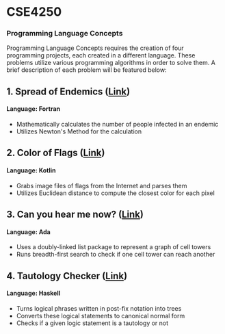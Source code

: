 # CSE4250
### Programming Language Concepts

Programming Language Concepts requires the creation of four programming projects, each created in a different language. These problems utilize various programming algorithms in order to solve them. A brief description of each problem will be featured below:

## 1. Spread of Endemics ([Link](spread_of_epidemics))
#### Language: Fortran
- Mathematically calculates the number of people infected in an endemic
- Utilizes Newton's Method for the calculation
## 2. Color of Flags ([Link](color_of_flags))
#### Language: Kotlin
- Grabs image files of flags from the Internet and parses them
- Utilizes Euclidean distance to compute the closest color for each pixel
## 3. Can you hear me now? ([Link](can_you_hear_me))
#### Language: Ada
- Uses a doubly-linked list package to represent a graph of cell towers
- Runs breadth-first search to check if one cell tower can reach another
## 4. Tautology Checker ([Link](tautology_checker))
#### Language: Haskell
- Turns logical phrases written in post-fix notation into trees
- Converts these logical statements to canonical normal form
- Checks if a given logic statement is a tautology or not
